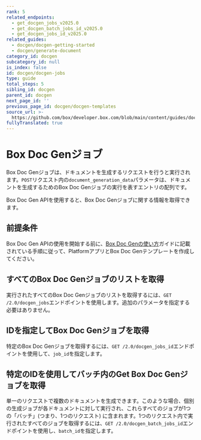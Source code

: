```yaml
---
rank: 5
related_endpoints:
  - get_docgen_jobs_v2025.0
  - get_docgen_batch_jobs_id_v2025.0
  - get_docgen_jobs_id_v2025.0
related_guides:
  - docgen/docgen-getting-started
  - docgen/generate-document
category_id: docgen
subcategory_id: null
is_index: false
id: docgen/docgen-jobs
type: guide
total_steps: 5
sibling_id: docgen
parent_id: docgen
next_page_id: ''
previous_page_id: docgen/docgen-templates
source_url: >-
  https://github.com/box/developer.box.com/blob/main/content/guides/docgen/docgen-jobs.md
fullyTranslated: true
---
```

# Box Doc Genジョブ

Box Doc Genジョブは、ドキュメントを生成するリクエストを行うと実行されます。`POST`リクエスト内の`document_generation_data`パラメータは、ドキュメントを生成するためのBox Doc Genジョブの実行を表すエントリの配列です。

<Samples id="post_docgen_batches_v2025.0">

</Samples>

Box Doc Gen APIを使用すると、Box Doc Genジョブに関する情報を取得できます。

## 前提条件

Box Doc Gen APIの使用を開始する前に、[Box Doc Genの使い方][docgen-prerequisites]ガイドに記載されている手順に従って、PlatformアプリとBox Doc Genテンプレートを作成してください。

## すべてのBox Doc Genジョブのリストを取得

実行されたすべてのBox Doc Genジョブのリストを取得するには、`GET /2.0/docgen_jobs`エンドポイントを使用します。追加のパラメータを指定する必要はありません。

<Samples id="get_docgen_jobs_v2025.0">

</Samples>

## IDを指定してBox Doc Genジョブを取得

特定のBox Doc Genジョブを取得するには、`GET /2.0/docgen_jobs_id`エンドポイントを使用して、`job_id`を指定します。

<Samples id="get_docgen_jobs_id_v2025.0">

</Samples>

## 特定のIDを使用してバッチ内のGet Box Doc Genジョブを取得

単一のリクエストで複数のドキュメントを生成できます。このような場合、個別の生成ジョブが各ドキュメントに対して実行され、これらすべてのジョブが1つの「バッチ」(つまり、1つのリクエスト) に含まれます。1つのリクエスト内で実行されたすべてのジョブを取得するには、`GET /2.0/docgen_batch_jobs_id`エンドポイントを使用し、`batch_id`を指定します。

<Samples id="get_docgen_jobs_id_v2025.0">

</Samples>

[docgen-prerequisites]: g://docgen/docgen-getting-started
